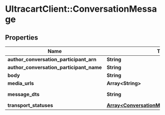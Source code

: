 # UltracartClient::ConversationMessage

## Properties
Name | Type | Description | Notes
------------ | ------------- | ------------- | -------------
**author_conversation_participant_arn** | **String** |  | [optional] 
**author_conversation_participant_name** | **String** |  | [optional] 
**body** | **String** |  | [optional] 
**media_urls** | **Array&lt;String&gt;** |  | [optional] 
**message_dts** | **String** | Message date/time | [optional] 
**transport_statuses** | [**Array&lt;ConversationMessageTransportStatus&gt;**](ConversationMessageTransportStatus.md) |  | [optional] 


